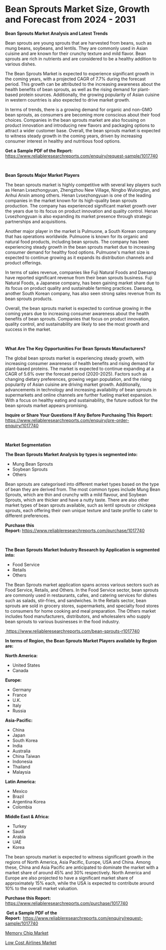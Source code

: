 <p><h1>Bean Sprouts Market Size, Growth and Forecast from 2024 - 2031</h1></p><p><strong>Bean Sprouts Market Analysis and Latest Trends</strong></p>
<p><p>Bean sprouts are young sprouts that are harvested from beans, such as mung beans, soybeans, and lentils. They are commonly used in Asian cuisine and are known for their crunchy texture and mild flavor. Bean sprouts are rich in nutrients and are considered to be a healthy addition to various dishes.</p><p>The Bean Sprouts Market is expected to experience significant growth in the coming years, with a projected CAGR of 7.7% during the forecast period. This growth can be attributed to the increasing awareness about the health benefits of bean sprouts, as well as the rising demand for plant-based protein sources. Additionally, the growing popularity of Asian cuisine in western countries is also expected to drive market growth.</p><p>In terms of trends, there is a growing demand for organic and non-GMO bean sprouts, as consumers are becoming more conscious about their food choices. Companies in the bean sprouts market are also focusing on product innovation and introducing new flavors and packaging options to attract a wider customer base. Overall, the bean sprouts market is expected to witness steady growth in the coming years, driven by increasing consumer interest in healthy and nutritious food options.</p></p>
<p><strong>Get a Sample PDF of the Report:&nbsp;</strong> <a href="https://www.reliableresearchreports.com/enquiry/request-sample/1017740">https://www.reliableresearchreports.com/enquiry/request-sample/1017740</a></p>
<p>&nbsp;</p>
<p><strong>Bean Sprouts Major Market Players</strong></p>
<p><p>The bean sprouts market is highly competitive with several key players such as Henan Lvsezhongyuan, Zhengzhou New Village, Ningbo Wulongtan, and Anhui Anxin among others. Henan Lvsezhongyuan is one of the leading companies in the market known for its high-quality bean sprouts production. The company has experienced significant market growth over the years due to its focus on product innovation and quality control. Henan Lvsezhongyuan is also expanding its market presence through strategic partnerships and acquisitions.</p><p>Another major player in the market is Pulmuone, a South Korean company that has operations worldwide. Pulmuone is known for its organic and natural food products, including bean sprouts. The company has been experiencing steady growth in the bean sprouts market due to increasing consumer demand for healthy food options. Pulmuone's market size is expected to continue growing as it expands its distribution channels and product offerings.</p><p>In terms of sales revenue, companies like Fuji Natural Foods and Daesang have reported significant revenue from their bean sprouts business. Fuji Natural Foods, a Japanese company, has been gaining market share due to its focus on product quality and sustainable farming practices. Daesang, another South Korean company, has also seen strong sales revenue from its bean sprouts products.</p><p>Overall, the bean sprouts market is expected to continue growing in the coming years due to increasing consumer awareness about the health benefits of bean sprouts. Companies that focus on product innovation, quality control, and sustainability are likely to see the most growth and success in the market.</p></p>
<p>&nbsp;</p>
<p><strong>What Are The Key Opportunities For Bean Sprouts Manufacturers?</strong></p>
<p><p>The global bean sprouts market is experiencing steady growth, with increasing consumer awareness of health benefits and rising demand for plant-based proteins. The market is expected to continue expanding at a CAGR of 5.6% over the forecast period (2020-2025). Factors such as changing dietary preferences, growing vegan population, and the rising popularity of Asian cuisine are driving market growth. Additionally, advancements in technology and increasing availability of bean sprouts in supermarkets and online channels are further fueling market expansion. With a focus on healthy eating and sustainability, the future outlook for the bean sprouts market appears promising.</p></p>
<p><strong>Inquire or Share Your Questions If Any Before Purchasing This Report:</strong> <a href="https://www.reliableresearchreports.com/enquiry/pre-order-enquiry/1017740">https://www.reliableresearchreports.com/enquiry/pre-order-enquiry/1017740</a></p>
<p>&nbsp;</p>
<p><strong>Market Segmentation</strong></p>
<p><strong>The Bean Sprouts Market Analysis by types is segmented into:</strong></p>
<p><ul><li>Mung Bean Sprouts</li><li>Soybean Sprouts</li><li>Others</li></ul></p>
<p><p>Bean sprouts are categorised into different market types based on the type of bean they are derived from. The most common types include Mung Bean Sprouts, which are thin and crunchy with a mild flavour, and Soybean Sprouts, which are thicker and have a nutty taste. There are also other market types of bean sprouts available, such as lentil sprouts or chickpea sprouts, each offering their own unique texture and taste profile to cater to different preferences.</p></p>
<p><strong>Purchase this Report:&nbsp;</strong><a href="https://www.reliableresearchreports.com/purchase/1017740">https://www.reliableresearchreports.com/purchase/1017740</a></p>
<p>&nbsp;</p>
<p><strong>The Bean Sprouts Market Industry Research by Application is segmented into:</strong></p>
<p><ul><li>Food Service</li><li>Retails</li><li>Others</li></ul></p>
<p><p>The Bean Sprouts market application spans across various sectors such as Food Service, Retails, and Others. In the Food Service sector, bean sprouts are commonly used in restaurants, cafes, and catering services for dishes such as salads, stir-fries, and sandwiches. In the Retails sector, bean sprouts are sold in grocery stores, supermarkets, and specialty food stores to consumers for home cooking and meal preparation. The Others market includes food manufacturers, distributors, and wholesalers who supply bean sprouts to various businesses in the food industry.</p></p>
<p><a href="https://www.reliableresearchreports.com/bean-sprouts-r1017740">&nbsp;https://www.reliableresearchreports.com/bean-sprouts-r1017740</a></p>
<p><strong>In terms of Region, the Bean Sprouts Market Players available by Region are:</strong></p>
<p>
    <p> <strong> North America: </strong>
        <ul>
            <li>United States</li>
            <li>Canada</li>
        </ul>
        </p> 
    <p> <strong> Europe: </strong>
        <ul>
            <li>Germany</li>
            <li>France</li>
            <li>U.K.</li>
            <li>Italy</li>
            <li>Russia</li>
        </ul>
        </p> 
    <p> <strong> Asia-Pacific: </strong>
        <ul>
            <li>China</li>
            <li>Japan</li>
            <li>South Korea</li>
            <li>India</li>
            <li>Australia</li>
            <li>China Taiwan</li>
            <li>Indonesia</li>
            <li>Thailand</li>
            <li>Malaysia</li>
        </ul>
        </p> 
    <p> <strong> Latin America: </strong>
        <ul>
            <li>Mexico</li>
            <li>Brazil</li>
            <li>Argentina Korea</li>
            <li>Colombia</li>
        </ul>
        </p> 
    <p> <strong> Middle East & Africa: </strong>
        <ul>
            <li>Turkey</li>
            <li>Saudi</li>
            <li>Arabia</li>
            <li>UAE</li>
            <li>Korea</li>
        </ul>
    </p>
    </p>
<p><p>The bean sprouts market is expected to witness significant growth in the regions of North America, Asia Pacific, Europe, USA and China. Among these, China and Asia Pacific are anticipated to dominate the market with a market share of around 45% and 30% respectively. North America and Europe are also projected to have a significant market share of approximately 15% each, while the USA is expected to contribute around 10% to the overall market valuation.</p></p>
<p><strong>Purchase this Report: </strong><a href="https://www.reliableresearchreports.com/purchase/1017740">https://www.reliableresearchreports.com/purchase/1017740</a></p>
<p>&nbsp;<strong>Get a Sample PDF of the Report:&nbsp;&nbsp;</strong><a href="https://www.reliableresearchreports.com/enquiry/request-sample/1017740">https://www.reliableresearchreports.com/enquiry/request-sample/1017740</a></p>
<p><strong></strong></p>
<p><p><a href="https://github.com/ohumlzho95/Market-Research-Report-List-1/blob/main/memory-chip-market.md">Memory Chip Market</a></p><p><a href="https://view.publitas.com/reportprime-1/insights-into-the-low-cost-airlines-market-market-players-market-size-geographical-regions-and-forecast-2024-2031/">Low Cost Airlines Market</a></p></p>